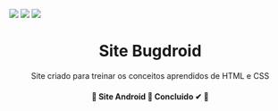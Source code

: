 <img src="https://img.shields.io/static/v1?label=Version&message=1.9&color=008000&style=for-the-badge&logo=android"/> <img src="https://img.shields.io/static/v1?label=HTML&message=Use&color=#E34F26&style=for-the-badge&logo=html5"/> <img src="https://img.shields.io/static/v1?label=CSS&message=Use&color=#1572B6&style=for-the-badge&logo=css3"/> 

<h1 align="center">Site Bugdroid</h1>
<p align="center">Site criado para treinar os conceitos aprendidos de HTML e CSS</p>

<h4 align="center"> 
	🚧  Site Android 🚀 Concluido ✔ 🚧
</h4>
